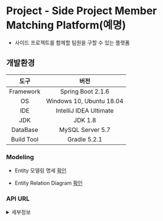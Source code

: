 Project - Side Project Member Matching Platform(예명)
===

* 사이드 프로젝트를 함께할 팀원을 구할 수 있는 플랫폼

## 개발환경

|도구|버전|
|:---:|:---:|
| Framework |Spring Boot 2.1.6 |
| OS |Windows 10, Ubuntu 18.04|
|IDE |IntelliJ IDEA Ultimate |
|JDK |JDK 1.8|
|DataBase |MySQL Server 5.7|
|Build Tool |Gradle 5.2.1|

### Modeling

* Entity 모델링 명세 [확인](https://docs.google.com/spreadsheets/d/1kbpWNSX8oapVMX6U6IQtt3sRyn1DrJNmXETlUz-EkQg/edit#gid=0)


* Entity Relation Diagram [확인](https://drive.google.com/file/d/1tmBT3GAL3OIpRocH-hIGdo70-vzptTSo/view)

### API URL
<details><summary>세부정보</summary>

* 서버 URL
        
    * `https://donghun-dev.kro.kr:8083`


|URI(자원)| HTTP(행위) | 기능(표현) |
|:---:|:---:|:---:| 
| `/api/projects` | GET | DB에 있는 Project를 가져오기 위한 api |
| `/api/projects?offset={num}` | GET | offset에 따른 Project들을 보여주기 위한 api |
| `/api/projects?location={name}` | GET | location에 따른 Project들을 보여주기 위한 api |
| `/api/projects?location={name}&offset={num}` | GET | location과 offset에 따른 Project들을 보여주기 위한 api |
| `/api/projects/{idx}` | GET | Project의 idx에 따라 개별로 가져오기 위한 api |
| `/api/projects` | POST | Project를 생성하기 위한 요청 api |
| `/api/projects/{idx}` | PUT | Project의 idx에 따라 Proect의 상세 내용 수정을 위한 api |
| `/api/projects/{idx}` | DELETE | Project의 idx에 따라 Proect 삭제를 위한 api |


</details>